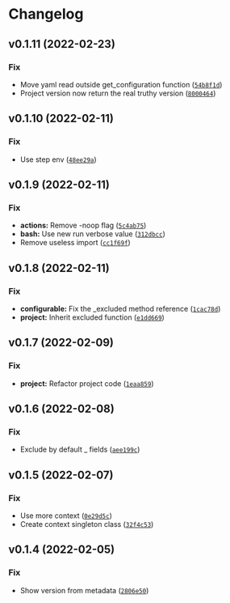 # Changelog

<!--next-version-placeholder-->

## v0.1.11 (2022-02-23)
### Fix
* Move yaml read outside get_configuration function ([`54b8f1d`](https://github.com/Daniele-Tentoni/cc-codechecker/commit/54b8f1de0e679ec1d2d5a37babbdad7366dff966))
* Project version now return the real truthy version ([`8000464`](https://github.com/Daniele-Tentoni/cc-codechecker/commit/800046439311ca84d2e04f7fe417edb909db4675))

## v0.1.10 (2022-02-11)
### Fix
* Use step env ([`48ee29a`](https://github.com/Daniele-Tentoni/cc-codechecker/commit/48ee29aba0ebc1921729b9c1dea33a12e4ec1e69))

## v0.1.9 (2022-02-11)
### Fix
* **actions:** Remove -noop flag ([`5c4ab75`](https://github.com/Daniele-Tentoni/cc-codechecker/commit/5c4ab75cb6a46e8780600758a8bc328677f45bf5))
* **bash:** Use new run verbose value ([`312dbcc`](https://github.com/Daniele-Tentoni/cc-codechecker/commit/312dbccddcfc604504272ac0ce96007f3c4c7c91))
* Remove useless import ([`cc1f69f`](https://github.com/Daniele-Tentoni/cc-codechecker/commit/cc1f69f984f7b857a2d89df994e9ab29add05df5))

## v0.1.8 (2022-02-11)
### Fix
* **configurable:** Fix the _excluded method reference ([`1cac78d`](https://github.com/Daniele-Tentoni/cc-codechecker/commit/1cac78db30b0d3bee788ca981addfe81fbe41b00))
* **project:** Inherit excluded function ([`e1dd669`](https://github.com/Daniele-Tentoni/cc-codechecker/commit/e1dd6697d7fc3462d05ed64bf9d3bca0563073d1))

## v0.1.7 (2022-02-09)
### Fix
* **project:** Refactor project code ([`1eaa859`](https://github.com/Daniele-Tentoni/cc-codechecker/commit/1eaa85977b9e0ab649379d3e33ae0024507820bc))

## v0.1.6 (2022-02-08)
### Fix
* Exclude by default _ fields ([`aee199c`](https://github.com/Daniele-Tentoni/cc-codechecker/commit/aee199ccd93eba23c7c0cdd61b4c2da4694e0c1d))

## v0.1.5 (2022-02-07)
### Fix
* Use more context ([`0e29d5c`](https://github.com/Daniele-Tentoni/cc-codechecker/commit/0e29d5cf798a0c751d354968c49a93da065da9c3))
* Create context singleton class ([`32f4c53`](https://github.com/Daniele-Tentoni/cc-codechecker/commit/32f4c53be99e9e7d27fe3363de491b62c0dbc305))

## v0.1.4 (2022-02-05)
### Fix
* Show version from metadata ([`2806e50`](https://github.com/Daniele-Tentoni/cc-codechecker/commit/2806e507eb59dd8d22b29af4ff29dd1bf792d077))
